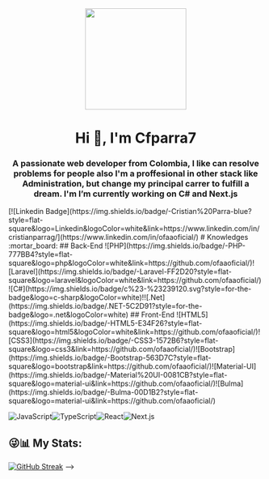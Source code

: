 <div id="header" align="center">
    <img src="https://media.giphy.com/media/KDQ25pahVfwGRvvT9X/giphy.gif" width="200"/>
    <h1 align="center">Hi 👋, I'm Cfparra7</h1>
    <h3 align="center">A passionate web developer from Colombia, I like can resolve problems for people also I'm a proffesional in other 
        stack like Administration, but change my principal carrer to  fulfill a dream. I'm I’m currently working on C# and Next.js
    </h3>
</div>
[![Linkedin Badge](https://img.shields.io/badge/-Cristian%20Parra-blue?style=flat-square&logo=Linkedin&logoColor=white&link=https://www.linkedin.com/in/cristianparrag/](https://www.linkedin.com/in/ofaaoficial/)
# Knowledges :mortar_board:
## Back-End
![PHP](https://img.shields.io/badge/-PHP-777BB4?style=flat-square&logo=php&logoColor=white&link=https://github.com/ofaaoficial/)![Laravel](https://img.shields.io/badge/-Laravel-FF2D20?style=flat-square&logo=laravel&logoColor=white&link=https://github.com/ofaaoficial/)
![C#](https://img.shields.io/badge/c%23-%23239120.svg?style=for-the-badge&logo=c-sharp&logoColor=white)!![.Net](https://img.shields.io/badge/.NET-5C2D91?style=for-the-badge&logo=.net&logoColor=white)
## Front-End
![HTML5](https://img.shields.io/badge/-HTML5-E34F26?style=flat-square&logo=html5&logoColor=white&link=https://github.com/ofaaoficial/)![CSS3](https://img.shields.io/badge/-CSS3-1572B6?style=flat-square&logo=css3&link=https://github.com/ofaaoficial/)![Bootstrap](https://img.shields.io/badge/-Bootstrap-563D7C?style=flat-square&logo=bootstrap&link=https://github.com/ofaaoficial/)![Material-UI](https://img.shields.io/badge/-Material%20UI-0081CB?style=flat-square&logo=material-ui&link=https://github.com/ofaaoficial/)![Bulma](https://img.shields.io/badge/-Bulma-00D1B2?style=flat-square&logo=material-ui&link=https://github.com/ofaaoficial/)

![JavaScript](https://img.shields.io/badge/-JavaScript-black?style=flat-square&logo=javascript&link=https://github.com/ofaaoficial/)![TypeScript](https://img.shields.io/badge/-TypeScript-black?style=flat-square&logo=typescript&link=https://github.com/ofaaoficial/)![React](https://img.shields.io/badge/-React-black?style=flat-square&logo=react&link=https://github.com/ofaaoficial/)![Next.js](https://img.shields.io/badge/-Next.js-black?style=flat-square&logo=next.js&logoColor=white&link=https://github.com/ofaaoficial/)

## 😜📊 My Stats:
[![GitHub Streak](https://streak-stats.demolab.com?user=Cfparra7&theme=tokyonight&hide_border=true)](https://git.io/streak-stats)
-->
